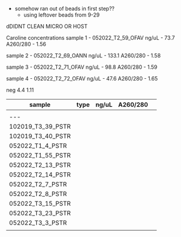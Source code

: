 - somehow ran out of beads in first step??
	- using leftover beads from 9-29

dDIDNT CLEAN MICRO OR HOST 

Caroline concentrations
sample 1 - 052022_T2_59_OFAV
ng/uL - 73.7
A260/280 - 1.56

sample 2 - 052022_T2_69_OANN
ng/uL - 133.1
A260/280 - 1.58

sample 3 - 052022_T2_71_OFAV
ng/uL - 98.8
A260/280 - 1.59

sample 4 - 052022_T2_72_OFAV
ng/uL - 47.6 
A260/280 - 1.65

neg 
4.4 
1.11


| sample            | type | ng/uL | A260/280 |      |
| ----------------- | ---- | ----- | -------- | ---- |
|                   |      |       |          |      |
| ---               |      |       |          |      |
| 102019_T3_39_PSTR |      |       |          |      |
| 102019_T3_40_PSTR |      |       |          |      |
| 052022_T1_4_PSTR  |      |       |          |      |
| 052022_T1_55_PSTR |      |       |          |      |
| 052022_T2_13_PSTR |      |       |          |      |
| 052022_T2_14_PSTR |      |       |          |      |
| 052022_T2_7_PSTR  |      |       |          |      |
| 052022_T2_8_PSTR  |      |       |          |      |
| 052022_T3_15_PSTR |      |       |          |      |
| 052022_T3_23_PSTR |      |       |          |      |
| 052022_T3_3_PSTR  |      |       |
|                   |      |       |          |      |
